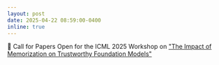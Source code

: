 ```yaml
---
layout: post
date: 2025-04-22 08:59:00-0400
inline: true
---
```


:loudspeaker: Call for Papers Open for the ICML 2025 Workshop on ["The Impact of Memorization on Trustworthy Foundation Models"](https://icml2025memfm.github.io/)
